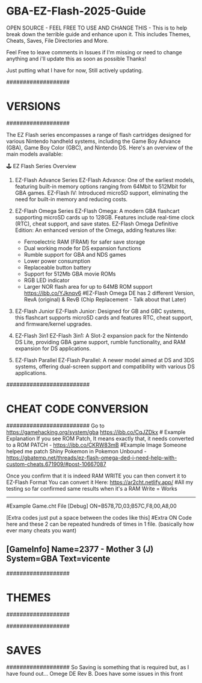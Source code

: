 # GBA-EZ-Flash-2025-Guide
OPEN SOURCE - FEEL FREE TO USE AND CHANGE THIS - This is to help break down the terrible guide and enhance upon it. This includes Themes, Cheats, Saves, File Directories and More.

Feel Free to leave comments in Issues if I'm missing or need to change anything and i'll update this as soon as possible Thanks!



Just putting what I have for now, Still actively updating.









###################
#    VERSIONS     #
###################

The EZ Flash series encompasses a range of flash cartridges designed for various Nintendo handheld systems, including the Game Boy Advance (GBA), Game Boy Color (GBC), and Nintendo DS. Here's an overview of the main models available:

🕹️ EZ Flash Series Overview
1. EZ-Flash Advance Series
    EZ-Flash Advance: One of the earliest models, featuring built-in memory options ranging from 64Mbit to 512Mbit for GBA games.
    EZ-Flash IV: Introduced microSD support, eliminating the need for built-in memory and reducing costs. 

2. EZ-Flash Omega Series
    EZ-Flash Omega: A modern GBA flashcart supporting microSD cards up to 128GB. Features include real-time clock (RTC), cheat support, and save states.
    EZ-Flash Omega Definitive Edition: An enhanced version of the Omega, adding features like:
     - Ferroelectric RAM (FRAM) for safer save storage
     - Dual working mode for DS expansion functions
     - Rumble support for GBA and NDS games
     - Lower power consumption
     - Replaceable button battery
     - Support for 512Mb GBA movie ROMs
     - RGB LED indicator
     - Larger NOR flash area for up to 64MB ROM support 
     https://ibb.co/YJknqv6 #EZ-Flash Omega DE has 2 different Version, RevA (original) & RevB (Chip Replacement - Talk about that Later)

3. EZ-Flash Junior
    EZ-Flash Junior: Designed for GB and GBC systems, this flashcart supports microSD cards and features RTC, cheat support, and firmware/kernel upgrades. 

4. EZ-Flash 3in1
    EZ-Flash 3in1: A Slot-2 expansion pack for the Nintendo DS Lite, providing GBA game support, rumble functionality, and RAM expansion for DS applications. 

5. EZ-Flash Parallel
    EZ-Flash Parallel: A newer model aimed at DS and 3DS systems, offering dual-screen support and compatibility with various DS applications.


#########################
# CHEAT CODE CONVERSION #
#########################
Go to https://gamehacking.org/system/gba
https://ibb.co/CqJZDkx # Example Explanation
If you see ROM Patch, It means exactly that, it needs converted to a ROM PATCH - https://ibb.co/CKRW83mB #Example Image
Someone helped me patch Shiny Pokemon in Pokemon Unbound - https://gbatemp.net/threads/ez-flash-omega-ded-i-need-help-with-custom-cheats.671909/#post-10667087

Once you confirm that it is indeed RAM WRITE you can then convert it to EZ-Flash Format
You can convert it Here: https://ar2cht.netlify.app/ #All my testing so far confirmed same results when it's a RAM Write = Works

---
#Example Game.cht File
[Debug]
ON=B578,7D,03;B57C,F8,00,A8,00

[Extra codes just put a space between the codes like this]
#Extra ON Code here and these 2 can be repeated hundreds of times in 1 file. (basically how ever many cheats you want)

[GameInfo]
Name=2377 - Mother 3 (J)
System=GBA
Text=vicente
---

###################
#     THEMES      #
###################




###################
#      SAVES      #
###################
So Saving is something that is required but, as I have found out... Omege DE Rev B. Does have some issues in this front 
